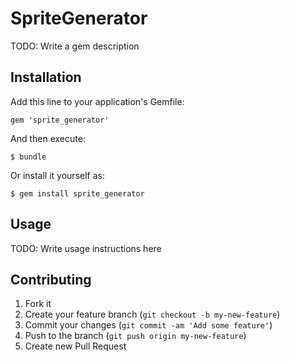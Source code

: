 # SpriteGenerator

TODO: Write a gem description

## Installation

Add this line to your application's Gemfile:

    gem 'sprite_generator'

And then execute:

    $ bundle

Or install it yourself as:

    $ gem install sprite_generator

## Usage

TODO: Write usage instructions here

## Contributing

1. Fork it
2. Create your feature branch (`git checkout -b my-new-feature`)
3. Commit your changes (`git commit -am 'Add some feature'`)
4. Push to the branch (`git push origin my-new-feature`)
5. Create new Pull Request
